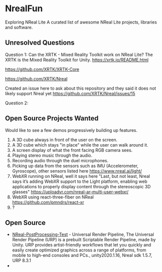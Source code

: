 # NrealFun
Exploring NReal Lite
A curated list of awesome NReal Lite projects, libraries and software.

## Unresolved Questions

Question 1: Can the XRTK - Mixed Reality Toolkit work on NReal Lite?
The XRTK is the Mixed Reality Toolkit for Unity. https://xrtk.io/README.html

https://github.com/XRTK/XRTK-Core

https://github.com/XRTK/Nreal

Created an issue here to ask about this repository and they said it does not likely support Nreal yet https://github.com/XRTK/Nreal/issues/15

Question 2: 

## Open Source Projects Wanted

Would like to see a few demos progressively building up features.

1. A 3D cube always in front of the user on the screen.
2. A 3D cube which stays "in place" while the user can walk around it.
3. A screen display of what the front facing RGB camera sees.
4. Playing stereo music through the audio.
5. Recording audio through the duel microphones.
6. Picking up data from the sensors such as IMU (Accelerometer, Gyroscope), other sensors listed here https://www.nreal.ai/light/
7. WebXR running on NReal, well it says here "Last, but not least, Nreal says it’s adding WebXR support to the Light platform, enabling web applications to properly display content through the stereoscopic 3D glasses" https://uploadvr.com/nreal-ar-multi-user-webxr/ 
8. WebXR using react-three-fiber on NReal https://github.com/pmndrs/react-xr
9. ?
## Open Source

* [NReal-PostProcessing-Test](https://github.com/gakui3/Nreal-PostProcessing-Test) - Universal Render Pipeline, The Universal Render Pipeline (URP) is a prebuilt Scriptable Render Pipeline, made by Unity. URP provides artist-friendly workflows that let you quickly and easily create optimized graphics across a range of platforms, from mobile to high-end consoles and PCs., unity2020.1.16, Nreal sdk 1.5.7, URP 8.3.1
* 
